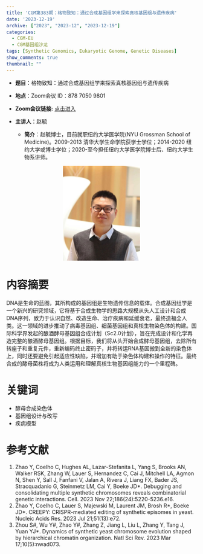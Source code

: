 ```yaml
---
title: 'CGM第383期：格物致知：通过合成基因组学来探索真核基因组与遗传疾病'
date: '2023-12-19'
archive: ["2023", "2023-12", "2023-12-19"]
categories:
  - CGM-EU
  - CGM基因组沙龙
tags: [Synthetic Genomics, Eukaryotic Genome, Genetic Diseases]
show_comments: true
thumbnail: ""
---
```


- **题目**：格物致知：通过合成基因组学来探索真核基因组与遗传疾病
- **地点**：Zoom会议 ID：878 7050 9801
- **Zoom会议链接:** [点击进入](https://us06web.zoom.us/j/87870509801?pwd=SGpvdEc3YVRQL2twTmJyenhnTDFrZz09)

- **主讲人**：赵毓
  - **简介**：赵毓博士，目前就职纽约大学医学院(NYU Grossman School of Medicine)。2009-2013 清华大学生命学院获学士学位；2014-2020 纽约大学或博士学位；2020-至今担任纽约大学医学院博士后、纽约大学生物系讲师。

<div align="center">
<img src="https://github.com/cgmonline/cgmonline/blob/master/image/2023-12-19.jpeg?raw=true" height=250>
</div>

# 内容摘要

DNA是生命的蓝图，其所构成的基因组是生物遗传信息的载体。合成基因组学是一个新兴的研究领域，它将基于合成生物学的思路大规模从头人工设计和合成DNA序列，致力于认识自然、改造生命、治疗疾病和延缓衰老，最终造福全人类。这一领域的进步推动了病毒基因组、细菌基因组和真核生物染色体的构建。国际科学界发起的酿酒酵母基因组合成计划（Sc2.0计划），旨在完成设计和化学再造完整的酿酒酵母基因组。根据目标，我们将从头开始合成酵母基因组，去除所有转座子和重复元件，重新编码终止密码子，并将转运RNA基因搬到全新的染色体上，同时还要避免引起适应性缺陷，并增加有助于染色体构建和操作的特征。最终合成的酵母菌株将成为人类运用和理解真核生物基因组能力的一个里程碑。

# 关键词

- 酵母合成染色体
- 基因组设计与改写
- 疾病模型

# 参考文献

1. Zhao Y, Coelho C, Hughes AL, Lazar-Stefanita L, Yang S, Brooks AN, Walker RSK, Zhang W, Lauer S, Hernandez C, Cai J, Mitchell LA, Agmon N, Shen Y, Sall J, Fanfani V, Jalan A, Rivera J, Liang FX, Bader JS, Stracquadanio G, Steinmetz LM, Cai Y, Boeke JD*. Debugging and consolidating multiple synthetic chromosomes reveals combinatorial genetic interactions. Cell. 2023 Nov 22;186(24):5220-5236.e16.
2. Zhao Y, Coelho C, Lauer S, Majewski M, Laurent JM, Brosh R*, Boeke JD*. CREEPY: CRISPR-mediated editing of synthetic episomes in yeast. Nucleic Acids Res. 2023 Jul 21;51(13):e72.
3. Zhou S#, Wu Y#, Zhao Y#, Zhang Z, Jiang L, Liu L, Zhang Y, Tang J, Yuan YJ*. Dynamics of synthetic yeast chromosome evolution shaped by hierarchical chromatin organization. Natl Sci Rev. 2023 Mar 17;10(5):nwad073.

